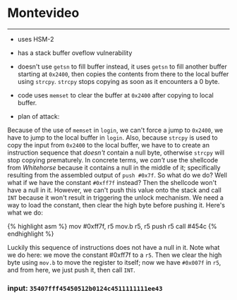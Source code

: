 # Montevideo
---
* uses HSM-2
* has a stack buffer oveflow vulnerability
* doesn't use `getsn` to fill buffer
  instead, it uses `getsn` to fill another buffer starting at `0x2400`, then copies the contents from there to the local buffer using `strcpy`.  `strcpy` stops copying as soon as it encounters a 0 byte.
* code uses `memset` to clear the buffer at `0x2400` after copying to local buffer.

* plan of attack:

Because of the use of `memset` in `login`, we can't force a jump to `0x2400`, we have to jump to the local buffer in `login`.  Also, because `strcpy` is used to copy the input from `0x2400` to the local buffer, we have to to create an instruction sequence that *doesn't* contain a null byte, otherwise `strcpy` will stop copying prematurely.  In concrete terms, we *can't* use the shellcode from *Whitehorse* because it contains a null in the middle of it; specifically resulting from the assembled output of `push #0x7f`.  So what do we do?  Well what if we have the constant `#0xff7f` instead?  Then the shellcode won't have a null in it.  However, we can't push this value onto the stack and call `INT` because it won't result in triggering the unlock mechanism.  We need a way to load the constant, then clear the high byte before pushing it.  Here's what we do:

{% highlight asm %}
mov #0xff7f, r5
mov.b r5, r5
push r5
call #454c
{% endhighlight %}

Luckily this sequence of instructions does not have a null in it.  Note what we do here: we move the constant #0xff7f to a `r5`.  Then we clear the high byte using `mov.b` to move the register to itself; now we have `#0x007f` in `r5`, and from here, we just push it, then call `INT`.

### input: `35407fff45450512b0124c4511111111ee43`
